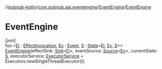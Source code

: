 //[pubnub-kotlin](../../../index.md)/[com.pubnub.api.eventengine](../index.md)/[EventEngine](index.md)/[EventEngine](-event-engine.md)

# EventEngine

[jvm]\
fun &lt;[Ei](index.md) : [EffectInvocation](../-effect-invocation/index.md), [Ev](index.md) : [Event](../-event/index.md), [S](index.md) : [State](../-state/index.md)&lt;[Ei](index.md), [Ev](index.md), [S](index.md)&gt;&gt; [EventEngine](-event-engine.md)(effectSink: [Sink](../-sink/index.md)&lt;[Ei](index.md)&gt;, eventSource: [Source](../-source/index.md)&lt;[Ev](index.md)&gt;, currentState: [S](index.md), executorService: [ExecutorService](https://docs.oracle.com/javase/8/docs/api/java/util/concurrent/ExecutorService.html) = Executors.newSingleThreadExecutor())
